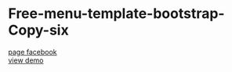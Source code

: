 # Free-menu-template-bootstrap-Copy-six
<a href="https://www.facebook.com/Webi4u-670245179977567">page facebook</a><br/>
<a href="http://webi4u.com/web/article/Free-menu-template-bootstrap-Copy-six/page/0">view demo</a>
